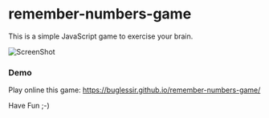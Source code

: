 # remember-numbers-game
This is a simple JavaScript game to exercise your brain.

![ScreenShot](https://s17.picofile.com/file/8422661076/exersice_brain.png "Screenshot")

### Demo

Play online this game: https://buglessir.github.io/remember-numbers-game/

Have Fun ;-)
